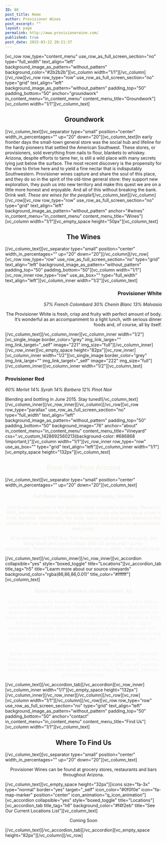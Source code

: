 ```yaml
---
ID: 88
post_title: Home
author: Provisioner Wines
post_excerpt: ""
layout: page
permalink: http://www.provisionerwine.com/
published: true
post_date: 2015-03-22 20:21:37
---
```

[vc_row row_type="content_menu" use_row_as_full_screen_section="no" type="full_width" text_align="left" background_image_as_pattern="without_pattern" background_color="#2b2b2b"][vc_column width="1/1"][/vc_column][/vc_row][vc_row row_type="row" use_row_as_full_screen_section="no" type="grid" text_align="left" background_image_as_pattern="without_pattern" padding_top="50" padding_bottom="50" anchor="groundwork" in_content_menu="in_content_menu" content_menu_title="Groundwork"][vc_column width="1/1"][vc_column_text]
<h2 style="text-align: center;"> Groundwork</h2>
[/vc_column_text][vc_separator type="small" position="center" width_in_percentages="" up="20" down="20"][vc_column_text]In early frontier days the small-town general store was the social hub and lifeline for the hardy pioneers that settled the American Southwest. These stores, or provisioners, sold everything from nails to flour, blankets to whiskey. Arizona, despite efforts to tame her, is still a wild place with many secrets lying just below the surface. The most recent discovery is the propensity for the vine to thrive here and to yield a fine nectar that is indisputably Southwestern. Provisioner wines capture and share the soul of this place, and they do so in the spirit of the old-time general store: they support new exploration, they push us into new territory and make this quest we are on a little more honest and enjoyable. And all of this without breaking the bank. Drink well. <em>These are wines for the people!</em>[/vc_column_text][/vc_column][/vc_row][vc_row row_type="row" use_row_as_full_screen_section="no" type="grid" text_align="left" background_image_as_pattern="without_pattern" anchor="#wines" in_content_menu="in_content_menu" content_menu_title="Wines"][vc_column width="1/1"][vc_empty_space height="50px"][vc_column_text]
<h2 style="text-align: center;">The Wines</h2>
[/vc_column_text][vc_separator type="small" position="center" width_in_percentages="" up="20" down="20"][/vc_column][/vc_row][vc_row row_type="row" use_row_as_full_screen_section="no" type="grid" text_align="left" background_image_as_pattern="without_pattern" padding_top="50" padding_bottom="50"][vc_column width="1/1"][vc_row_inner row_type="row" use_as_box="" type="full_width" text_align="left"][vc_column_inner width="1/2"][vc_column_text]
<h3 style="text-align: right;">Provisioner White</h3>
<p style="text-align: right;"><em>57% French Colombard 30% Chenin Blanc 13% Malvasia</em></p>
<p style="text-align: right;">The Provisioner White is fresh, crisp and fruity with perfect amount of body. It’s wonderful as an accompaniment to a light lunch, with serious dinner foods and, of course, all by itself.</p>

[/vc_column_text][/vc_column_inner][vc_column_inner width="1/2"][vc_single_image border_color="grey" img_link_large="" img_link_target="_self" image="221" img_size="full"][/vc_column_inner][/vc_row_inner][vc_empty_space height="82px"][vc_row_inner][vc_column_inner width="1/2"][vc_single_image border_color="grey" img_link_large="" img_link_target="_self" image="222" img_size="full"][/vc_column_inner][vc_column_inner width="1/2"][vc_column_text]
<h3>Provisioner Red</h3>
<em>60% Merlot 14% Syrah 14% Barbera 12% Pinot Noir</em>

Blending and bottling in June 2015. Stay tuned![/vc_column_text][/vc_column_inner][/vc_row_inner][/vc_column][/vc_row][vc_row row_type="parallax" use_row_as_full_screen_section="no" type="full_width" text_align="left" background_image_as_pattern="without_pattern" padding_top="50" padding_bottom="50" background_image="76" anchor="about" in_content_menu="in_content_menu" content_menu_title="Vineyard" css=".vc_custom_1428692560213{background-color: #686868 !important;}"][vc_column width="1/1"][vc_row_inner row_type="row" use_as_box="" type="grid" text_align="left"][vc_column_inner width="1/1"][vc_empty_space height="132px"][vc_column_text]
<h2 style="text-align: center;"><span style="color: #f4f2eb;">Bona Fide Pure Arizona</span></h2>
[/vc_column_text][vc_separator type="small" position="center" width_in_percentages="" up="20" down="20"][vc_column_text]
<h4 style="text-align: center;"><span style="color: #f2eee9;">Fort Bowie Vineyard • Cochise County, Arizona</span></h4>
<p style="text-align: center;"><span style="color: #f2eee9; font-weight: 500;"> Fort Bowie Vineyards is the second oldest vineyard in the state. Planted in 1984, the massive French Colombard vines on the site are a big as a foot in trunk diameter. Additionally, the deep, loamy soils and warm summers (the warmest of our vineyards) lend to fruit driven wines that are approachable and young.</span></p>
<p style="text-align: center;"><span style="color: #f2eee9; font-weight: 500;">At an elevation of 3750 feet, Fort Bowie has two distinct vineyards, the Shop block and Lacey’s block. With 23 acres and 7 acres, respectively, these vineyards consistently give us stellar, high-quality fruit. </span></p>

[/vc_column_text][/vc_column_inner][/vc_row_inner][vc_accordion collapsible="yes" style="boxed_toggle" title="Locations"][vc_accordion_tab title_tag="h5" title="Learm more about our source vineyards" background_color="rgba(86,86,86,0.01)" title_color="#ffffff"][vc_column_text]
<div class="wpb_text_column wpb_content_element ">
<div class="wpb_wrapper">
<h4 style="text-align: center;"><span style="color: #f2eded;">Bonita Springs Vineyard • Graham County, AZ</span></h4>
<p style="text-align: center;"><span style="color: #f5f0f0;">Bonita Springs can be found on the northwestern extremus of the Willcox basin in southeastern Arizona.  Planted in 1991 by the Minchella family of Arizona and the Lescombes family of France, Arizona Stronghold had the honor of taking over ownership and management in 2009.  Nestled at 4300 feet between the massive flanks of Mount Graham and the rugged Winchester Mountains, Bonita is the coolest of all the sites we work with.  The deep soils here are a mix of decomposed granite and valley loams and persistent <em>mistral</em>style winds grace the site, cooling the vines while also reducing fungal pressure.</span></p>
<p style="text-align: center;"><span style="color: #f5f0f0;">Bonita is planted to the great Cabernet Sauvignon, Merlot and Cabernet Franc as well as Pinot Noir, Nebbiolo, Sangiovese, Chardonnay, Pinot Gris, Malvasia, Riesling, Gewurztraminer and Muscat.  In 2015, we will plant ten new acres of Malbec, Petite Verdot, Cabernet Franc, Mourvedre, Malvasia and Cabernet Pfeffer.</span></p>

</div>
</div>
[/vc_column_text][/vc_accordion_tab][/vc_accordion][vc_row_inner][vc_column_inner width="1/1"][vc_empty_space height="132px"][/vc_column_inner][/vc_row_inner][/vc_column][/vc_row][vc_row][vc_column width="1/1"][/vc_column][/vc_row][vc_row row_type="row" use_row_as_full_screen_section="no" type="grid" text_align="left" background_image_as_pattern="without_pattern" padding_top="50" padding_bottom="50" anchor="contact" in_content_menu="in_content_menu" content_menu_title="Find Us"][vc_column width="1/1"][vc_column_text]
<h2 style="text-align: center;">Where To Find Us</h2>
[/vc_column_text][vc_separator type="small" position="center" width_in_percentages="" up="20" down="20"][vc_column_text]
<p style="text-align: center;">Provisioner Wines can be found at grocery stores, restaurants and bars throughout Arizona.</p>

[/vc_column_text][vc_empty_space height="32px"][icons size="fa-3x" type="normal" border="yes" target="_self" icon_color="#0f0f0e" icon="fa-map-marker" position="center" icon_animation="q_icon_animation"][vc_accordion collapsible="yes" style="boxed_toggle" title="Locations"][vc_accordion_tab title_tag="h6" background_color="#f4f2eb" title="See Our Current Locations List"][vc_column_text]
<p style="text-align: center;">Coming Soon</p>

[/vc_column_text][/vc_accordion_tab][/vc_accordion][vc_empty_space height="82px"][/vc_column][/vc_row]